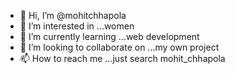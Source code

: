 - 👋 Hi, I’m @mohitchhapola
- 👀 I’m interested in ...women
- 🌱 I’m currently learning ...web development
- 💞️ I’m looking to collaborate on ...my own project
- 📫 How to reach me ...just search mohit_chhapola

<!---
mohitchhapola/mohitchhapola is a ✨ special ✨ repository because its `README.md` (this file) appears on your GitHub profile.
You can click the Preview link to take a look at your changes.
--->
